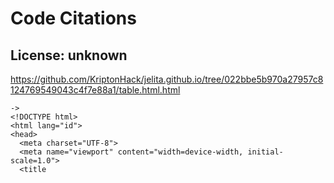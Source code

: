 # Code Citations

## License: unknown
https://github.com/KriptonHack/jelita.github.io/tree/022bbe5b970a27957c8124769549043c4f7e88a1/table.html.html

```
->
<!DOCTYPE html>
<html lang="id">
<head>
  <meta charset="UTF-8">
  <meta name="viewport" content="width=device-width, initial-scale=1.0">
  <title
```


